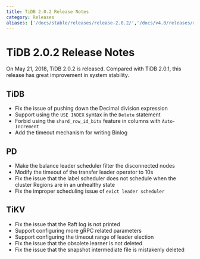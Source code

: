 ```yaml
---
title: TiDB 2.0.2 Release Notes
category: Releases
aliases: ['/docs/stable/releases/release-2.0.2/','/docs/v4.0/releases/release-2.0.2/','/docs/stable/releases/202/']
---
```


# TiDB 2.0.2 Release Notes

On May 21, 2018, TiDB 2.0.2 is released. Compared with TiDB 2.0.1, this release has great improvement in system stability.

## TiDB

- Fix the issue of pushing down the Decimal division expression
- Support using the `USE INDEX` syntax in the `Delete` statement
- Forbid using the `shard_row_id_bits` feature in columns with `Auto-Increment`
- Add the timeout mechanism for writing Binlog

## PD

- Make the balance leader scheduler filter the disconnected nodes
- Modify the timeout of the transfer leader operator to 10s
- Fix the issue that the label scheduler does not schedule when the cluster Regions are in an unhealthy state
- Fix the improper scheduling issue of `evict leader scheduler`

## TiKV

- Fix the issue that the Raft log is not printed
- Support configuring more gRPC related parameters
- Support configuring the timeout range of leader election
- Fix the issue that the obsolete learner is not deleted
- Fix the issue that the snapshot intermediate file is mistakenly deleted